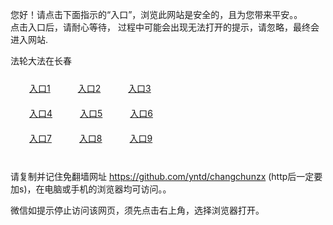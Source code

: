 您好！请点击下面指示的“入口”，浏览此网站是安全的，且为您带来平安。。 <br/>
点击入口后，请耐心等待， 过程中可能会出现无法打开的提示，请忽略，最终会进入网站. </br>

法轮大法在长春<br/>
<div style="padding:10px"><a style="margin:20px" target="_blank" href="https://dsfmwgn2ay9ea.cloudfront.net/2Qpsp?tmpqlav" id="ccLink1" rel="nofollow">入口1</a> <a target="_blank" style="margin:20px" href="https://d2rp34wxuvfpoi.cloudfront.net/2Qpsp?prsazv" id="ccLink2" rel="nofollow">入口2</a> <a style="margin:20px" target="_blank" href="https://d2gfnnir2gxko1.cloudfront.net/2Qpsp?duxwroq" id="ccLink3" rel="nofollow">入口3</a></div>

<div style="padding:10px" ><a style="margin:20px" target="_blank" href="https://dsfmwgn2ay9ea.cloudfront.net/2Qpsp?tmpqlav" id="ccLink4" rel="nofollow">入口4</a> <a style="margin:20px" href="https://d2rp34wxuvfpoi.cloudfront.net/2Qpsp?prsazv" target="_blank" id="ccLink5" rel="nofollow">入口5</a> <a style="margin:20px" href="https://d2gfnnir2gxko1.cloudfront.net/2Qpsp?duxwroq" target="_blank" id="ccLink6" rel="nofollow">入口6</a></div>

<div style="padding:10px"><a style="margin:20px" target="_blank" href="https://dsfmwgn2ay9ea.cloudfront.net/2Qpsp?tmpqlav" id="ccLink7" rel="nofollow">入口7</a> <a style="margin:20px" href="https://d2rp34wxuvfpoi.cloudfront.net/2Qpsp?prsazv" target="_blank" id="ccLink8" rel="nofollow">入口8</a> <a style="margin:20px" target="_blank" href="https://d2gfnnir2gxko1.cloudfront.net/2Qpsp?duxwroq" id="ccLink9" rel="nofollow">入口9</a></div>

<br/>



请复制并记住免翻墙网址 https://github.com/yntd/changchunzx (http后一定要加s)，在电脑或手机的浏览器均可访问。。<br/>

微信如提示停止访问该网页，须先点击右上角，选择浏览器打开。
